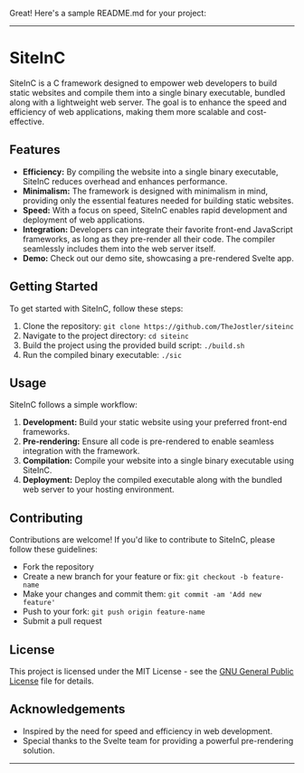 Great! Here's a sample README.md for your project:

---

# SiteInC

SiteInC is a C framework designed to empower web developers to build static websites and compile them into a single binary executable, bundled along with a lightweight web server. The goal is to enhance the speed and efficiency of web applications, making them more scalable and cost-effective.

## Features

- **Efficiency:** By compiling the website into a single binary executable, SiteInC reduces overhead and enhances performance.
- **Minimalism:** The framework is designed with minimalism in mind, providing only the essential features needed for building static websites.
- **Speed:** With a focus on speed, SiteInC enables rapid development and deployment of web applications.
- **Integration:** Developers can integrate their favorite front-end JavaScript frameworks, as long as they pre-render all their code. The compiler seamlessly includes them into the web server itself.
- **Demo:** Check out our demo site, showcasing a pre-rendered Svelte app.

## Getting Started

To get started with SiteInC, follow these steps:

1. Clone the repository: `git clone https://github.com/TheJostler/siteinc`
2. Navigate to the project directory: `cd siteinc`
3. Build the project using the provided build script: `./build.sh`
4. Run the compiled binary executable: `./sic`

## Usage

SiteInC follows a simple workflow:

1. **Development:** Build your static website using your preferred front-end frameworks.
2. **Pre-rendering:** Ensure all code is pre-rendered to enable seamless integration with the framework.
3. **Compilation:** Compile your website into a single binary executable using SiteInC.
4. **Deployment:** Deploy the compiled executable along with the bundled web server to your hosting environment.

## Contributing

Contributions are welcome! If you'd like to contribute to SiteInC, please follow these guidelines:

- Fork the repository
- Create a new branch for your feature or fix: `git checkout -b feature-name`
- Make your changes and commit them: `git commit -am 'Add new feature'`
- Push to your fork: `git push origin feature-name`
- Submit a pull request

## License

This project is licensed under the MIT License - see the [GNU General Public License](LICENSE) file for details.

## Acknowledgements

- Inspired by the need for speed and efficiency in web development.
- Special thanks to the Svelte team for providing a powerful pre-rendering solution.

---
